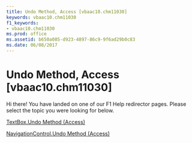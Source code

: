 ```yaml
---
title: Undo Method, Access [vbaac10.chm11030]
keywords: vbaac10.chm11030
f1_keywords:
- vbaac10.chm11030
ms.prod: office
ms.assetid: b650a085-d923-4897-86c9-9f6ad29b0c83
ms.date: 06/08/2017
---
```



# Undo Method, Access [vbaac10.chm11030]

Hi there! You have landed on one of our F1 Help redirector pages. Please select the topic you were looking for below.

[TextBox.Undo Method (Access)](http://msdn.microsoft.com/library/b019355a-7b78-4f03-878f-d2830c20117d%28Office.15%29.aspx)

[NavigationControl.Undo Method (Access)](http://msdn.microsoft.com/library/d15daeaf-5c78-5833-9fed-d57d2996e60b%28Office.15%29.aspx)


